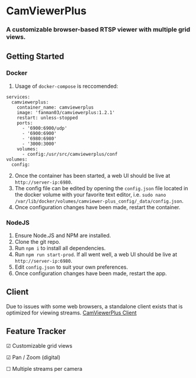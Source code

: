 # CamViewerPlus

### A customizable browser-based RTSP viewer with multiple grid views.

## Getting Started
### Docker
1. Usage of `docker-compose` is reccomended:
```version: '3'
services:
  camviewerplus:
    container_name: camviewerplus
    image: 'fanman03/camviewerplus:1.2.1'
    restart: unless-stopped
    ports:
      - '6900:6900/udp'
      - '6900:6900'
      - '6980:6980'
      - '3000:3000'
    volumes:
      - config:/usr/src/camviewerplus/conf
volumes:
  config:
```
2. Once the container has been started, a web UI should be live at `http://server-ip:6980`.
3. The config file can be edited by opening the `config.json` file located in the docker volume with your favorite text editor, i.e. `sudo nano /var/lib/docker/volumes/camviewer-plus_config/_data/config.json`.
4. Once configuration changes have been made, restart the container.
### NodeJS
1. Ensure Node.JS and NPM are installed.
2. Clone the git repo.
3. Run `npm i` to install all dependencies.
4. Run `npm run start-prod`. If all went well, a web UI should be live at `http://server-ip:6980`.
5. Edit `config.json` to suit your own preferences.
4. Once configuration changes have been made, restart the app.

## Client
Due to issues with some web browsers, a standalone client exists that is optimized for viewing streams.
[CamViewerPlus Client](https://github.com/Fanman03/CamViewerPlus-Client/)

## Feature Tracker
☑ Customizable grid views

☑ Pan / Zoom (digital)

☐ Multiple streams per camera
